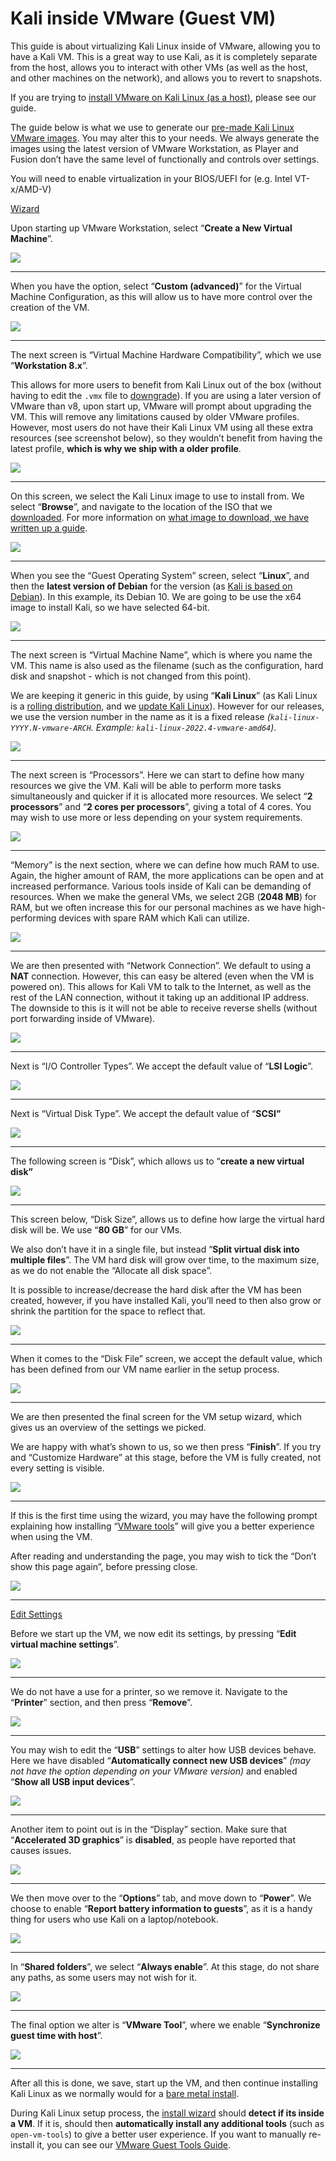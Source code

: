 # Kali inside VMware (Guest VM)

This guide is about virtualizing Kali Linux inside of VMware, allowing you to have a Kali VM. This is a great way to use Kali, as it is completely separate from the host, allows you to interact with other VMs (as well as the host, and other machines on the network), and allows you to revert to snapshots.

If you are trying to [install VMware on Kali Linux (as a host)](broken-reference), please see our guide.

The guide below is what we use to generate our [pre-made Kali Linux VMware images](https://www.kali.org/get-kali/#kali-virtual-machines). You may alter this to your needs. We always generate the images using the latest version of VMware Workstation, as Player and Fusion don’t have the same level of functionally and controls over settings.

You will need to enable virtualization in your BIOS/UEFI for (e.g. Intel VT-x/AMD-V)

[Wizard](broken-reference)

Upon starting up VMware Workstation, select “**Create a New Virtual Machine**”.

[![](https://www.kali.org/docs/virtualization/install-vmware-guest-vm/vm-01.png)](https://www.kali.org/docs/virtualization/install-vmware-guest-vm/vm-01.png)

***

When you have the option, select “**Custom (advanced)**” for the Virtual Machine Configuration, as this will allow us to have more control over the creation of the VM.

[![](https://www.kali.org/docs/virtualization/install-vmware-guest-vm/vm-02.png)](https://www.kali.org/docs/virtualization/install-vmware-guest-vm/vm-02.png)

***

The next screen is “Virtual Machine Hardware Compatibility”, which we use “**Workstation 8.x**”.

This allows for more users to benefit from Kali Linux out of the box (without having to edit the `.vmx` file to [downgrade](https://communities.vmware.com/thread/517825)). If you are using a later version of VMware than v8, upon start up, VMware will prompt about upgrading the VM. This will remove any limitations caused by older VMware profiles. However, most users do not have their Kali Linux VM using all these extra resources (see screenshot below), so they wouldn’t benefit from having the latest profile, **which is why we ship with a older profile**.

[![](https://www.kali.org/docs/virtualization/install-vmware-guest-vm/vm-03.png)](https://www.kali.org/docs/virtualization/install-vmware-guest-vm/vm-03.png)

***

On this screen, we select the Kali Linux image to use to install from. We select “**Browse**”, and navigate to the location of the ISO that we [downloaded](https://www.kali.org/docs/introduction/download-official-kali-linux-images/). For more information on [what image to download, we have written up a guide](https://www.kali.org/docs/introduction/what-image-to-download/).

[![](https://www.kali.org/docs/virtualization/install-vmware-guest-vm/vm-04.png)](https://www.kali.org/docs/virtualization/install-vmware-guest-vm/vm-04.png)

***

When you see the “Guest Operating System” screen, select “**Linux**”, and then the **latest version of Debian** for the version (as [Kali is based on Debian](https://www.kali.org/docs/policy/kali-linux-relationship-with-debian/)). In this example, its Debian 10. We are going to be use the x64 image to install Kali, so we have selected 64-bit.

[![](https://www.kali.org/docs/virtualization/install-vmware-guest-vm/vm-05.png)](https://www.kali.org/docs/virtualization/install-vmware-guest-vm/vm-05.png)

***

The next screen is “Virtual Machine Name”, which is where you name the VM. This name is also used as the filename (such as the configuration, hard disk and snapshot - which is not changed from this point).

We are keeping it generic in this guide, by using “**Kali Linux**” (as Kali Linux is a [rolling distribution](https://www.kali.org/docs/general-use/kali-branches/), and we [update Kali Linux](https://www.kali.org/docs/general-use/updating-kali/)). However for our releases, we use the version number in the name as it is a fixed release _(`kali-linux-YYYY.N-vmware-ARCH`. Example: `kali-linux-2022.4-vmware-amd64`)_.

[![](https://www.kali.org/docs/virtualization/install-vmware-guest-vm/vm-06.png)](https://www.kali.org/docs/virtualization/install-vmware-guest-vm/vm-06.png)

***

The next screen is “Processors”. Here we can start to define how many resources we give the VM. Kali will be able to perform more tasks simultaneously and quicker if it is allocated more resources. We select “**2 processors**” and “**2 cores per processors**”, giving a total of 4 cores. You may wish to use more or less depending on your system requirements.

[![](https://www.kali.org/docs/virtualization/install-vmware-guest-vm/vm-07.png)](https://www.kali.org/docs/virtualization/install-vmware-guest-vm/vm-07.png)

***

“Memory” is the next section, where we can define how much RAM to use. Again, the higher amount of RAM, the more applications can be open and at increased performance. Various tools inside of Kali can be demanding of resources. When we make the general VMs, we select 2GB (**2048 MB**) for RAM, but we often increase this for our personal machines as we have high-performing devices with spare RAM which Kali can utilize.

[![](https://www.kali.org/docs/virtualization/install-vmware-guest-vm/vm-08.png)](https://www.kali.org/docs/virtualization/install-vmware-guest-vm/vm-08.png)

***

We are then presented with “Network Connection”. We default to using a **NAT** connection. However, this can easy be altered (even when the VM is powered on). This allows for Kali VM to talk to the Internet, as well as the rest of the LAN connection, without it taking up an additional IP address. The downside to this is it will not be able to receive reverse shells (without port forwarding inside of VMware).

[![](https://www.kali.org/docs/virtualization/install-vmware-guest-vm/vm-09.png)](https://www.kali.org/docs/virtualization/install-vmware-guest-vm/vm-09.png)

***

Next is “I/O Controller Types”. We accept the default value of “**LSI Logic**”.

[![](https://www.kali.org/docs/virtualization/install-vmware-guest-vm/vm-10.png)](https://www.kali.org/docs/virtualization/install-vmware-guest-vm/vm-10.png)

***

Next is “Virtual Disk Type”. We accept the default value of “**SCSI”**

[![](https://www.kali.org/docs/virtualization/install-vmware-guest-vm/vm-11.png)](https://www.kali.org/docs/virtualization/install-vmware-guest-vm/vm-11.png)

***

The following screen is “Disk”, which allows us to “**create a new virtual disk”**

[![](https://www.kali.org/docs/virtualization/install-vmware-guest-vm/vm-12.png)](https://www.kali.org/docs/virtualization/install-vmware-guest-vm/vm-12.png)

***

This screen below, “Disk Size”, allows us to define how large the virtual hard disk will be. We use “**80 GB**” for our VMs.

We also don’t have it in a single file, but instead “**Split virtual disk into multiple files**”. The VM hard disk will grow over time, to the maximum size, as we do not enable the “Allocate all disk space”.

It is possible to increase/decrease the hard disk after the VM has been created, however, if you have installed Kali, you’ll need to then also grow or shrink the partition for the space to reflect that.

[![](https://www.kali.org/docs/virtualization/install-vmware-guest-vm/vm-13.png)](https://www.kali.org/docs/virtualization/install-vmware-guest-vm/vm-13.png)

***

When it comes to the “Disk File” screen, we accept the default value, which has been defined from our VM name earlier in the setup process.

[![](https://www.kali.org/docs/virtualization/install-vmware-guest-vm/vm-14.png)](https://www.kali.org/docs/virtualization/install-vmware-guest-vm/vm-14.png)

***

We are then presented the final screen for the VM setup wizard, which gives us an overview of the settings we picked.

We are happy with what’s shown to us, so we then press “**Finish**”. If you try and “Customize Hardware” at this stage, before the VM is fully created, not every setting is visible.

[![](https://www.kali.org/docs/virtualization/install-vmware-guest-vm/vm-15.png)](https://www.kali.org/docs/virtualization/install-vmware-guest-vm/vm-15.png)

***

If this is the first time using the wizard, you may have the following prompt explaining how installing “[VMware tools](broken-reference)” will give you a better experience when using the VM.

After reading and understanding the page, you may wish to tick the “Don’t show this page again”, before pressing close.

[![](https://www.kali.org/docs/virtualization/install-vmware-guest-vm/vm-16.png)](https://www.kali.org/docs/virtualization/install-vmware-guest-vm/vm-16.png)

***

[Edit Settings](broken-reference)

Before we start up the VM, we now edit its settings, by pressing “**Edit virtual machine settings**”.

[![](https://www.kali.org/docs/virtualization/install-vmware-guest-vm/vm-17.png)](https://www.kali.org/docs/virtualization/install-vmware-guest-vm/vm-17.png)

***

We do not have a use for a printer, so we remove it. Navigate to the “**Printer**” section, and then press “**Remove**”.

[![](https://www.kali.org/docs/virtualization/install-vmware-guest-vm/vm-18.png)](https://www.kali.org/docs/virtualization/install-vmware-guest-vm/vm-18.png)

***

You may wish to edit the “**USB**” settings to alter how USB devices behave. Here we have disabled “**Automatically connect new USB devices**” _(may not have the option depending on your VMware version)_ and enabled “**Show all USB input devices**”.

[![](https://www.kali.org/docs/virtualization/install-vmware-guest-vm/vm-usb.png)](https://www.kali.org/docs/virtualization/install-vmware-guest-vm/vm-usb.png)

***

Another item to point out is in the “Display” section. Make sure that “**Accelerated 3D graphics**” is **disabled**, as people have reported that causes issues.

[![](https://www.kali.org/docs/virtualization/install-vmware-guest-vm/vm-gpu.png)](https://www.kali.org/docs/virtualization/install-vmware-guest-vm/vm-gpu.png)

***

We then move over to the “**Options**” tab, and move down to “**Power**”. We choose to enable “**Report battery information to guests**”, as it is a handy thing for users who use Kali on a laptop/notebook.

[![](https://www.kali.org/docs/virtualization/install-vmware-guest-vm/vm-19.png)](https://www.kali.org/docs/virtualization/install-vmware-guest-vm/vm-19.png)

***

In “**Shared folders**”, we select “**Always enable**”. At this stage, do not share any paths, as some users may not wish for it.

[![](https://www.kali.org/docs/virtualization/install-vmware-guest-vm/vm-20.png)](https://www.kali.org/docs/virtualization/install-vmware-guest-vm/vm-20.png)

***

The final option we alter is “**VMware Tool**”, where we enable “**Synchronize guest time with host**”.

[![](https://www.kali.org/docs/virtualization/install-vmware-guest-vm/vm-21.png)](https://www.kali.org/docs/virtualization/install-vmware-guest-vm/vm-21.png)

***

After all this is done, we save, start up the VM, and then continue installing Kali Linux as we normally would for a [bare metal install](https://www.kali.org/docs/installation/hard-disk-install/).

During Kali Linux setup process, the [install wizard](https://gitlab.com/kalilinux/build-scripts/live-build-config/-/blob/master/simple-cdd/profiles/offline.downloads) should **detect if its inside a VM**. If it is, should then **automatically install any additional tools** (such as `open-vm-tools`) to give a better user experience. If you want to manually re-install it, you can see our [VMware Guest Tools Guide](broken-reference).
